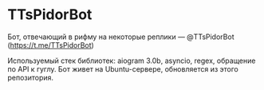 # TTsPidorBot

Бот, отвечающий в рифму на некоторые реплики — @TTsPidorBot (https://t.me/TTsPidorBot)

Используемый стек библиотек: aiogram 3.0b, asyncio, regex, обращение по API
 к гуглу. Бот живет на Ubuntu-сервере, обновляется из этого репозитория.